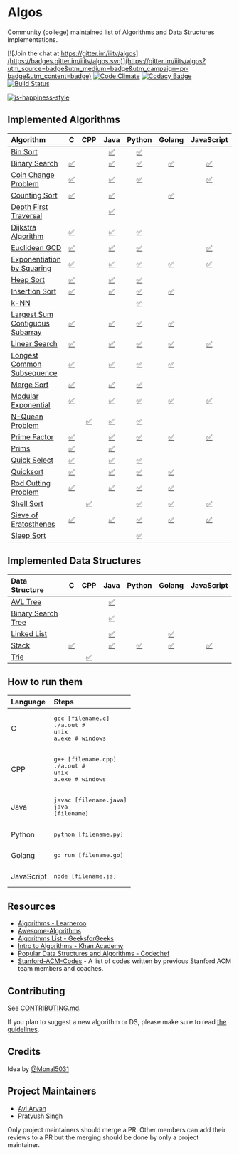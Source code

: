 # Algos

Community (college) maintained list of Algorithms and Data Structures implementations.

[![Join the chat at https://gitter.im/iiitv/algos](https://badges.gitter.im/iiitv/algos.svg)](https://gitter.im/iiitv/algos?utm_source=badge&utm_medium=badge&utm_campaign=pr-badge&utm_content=badge)
[![Code Climate](https://codeclimate.com/github/iiitv/algos/badges/gpa.svg)](https://codeclimate.com/github/iiitv/algos)
[![Codacy Badge](https://api.codacy.com/project/badge/Grade/c10c3fd13edb475ca1bf77d4291d54b4)](https://www.codacy.com/app/aviaryan/algos?utm_source=github.com&amp;utm_medium=referral&amp;utm_content=iiitv/algos&amp;utm_campaign=Badge_Grade)
[![Build Status](https://travis-ci.org/iiitv/algos.svg?branch=master)](https://travis-ci.org/iiitv/algos)

[![js-happiness-style](https://cdn.rawgit.com/JedWatson/happiness/master/badge.svg)](https://github.com/JedWatson/happiness)


## Implemented Algorithms


| Algorithm | C | CPP | Java | Python | Golang | JavaScript |
|:--------------|:----------------:|:----------------:|:----------------:|:-----------------:|:-----------------:|:-----------------:|
| [Bin Sort](http://www.cdn.geeksforgeeks.org/bucket-sort-2/)| | |[:white_check_mark:](bin_sort/BinSort.java) | [:white_check_mark:](bin_sort/bin_sort.py) | | |
| [Binary Search](https://en.wikipedia.org/wiki/Binary_search_algorithm) | [:white_check_mark:](binary_search/binary_search.c) | | [:white_check_mark:](binary_search/BinarySearch.java) | [:white_check_mark:](binary_search/binary_search.py) | [:white_check_mark:](binary_search/binary_search.go) | [:white_check_mark:](binary_search/binarySearch.js) |
| [Coin Change Problem](http://www.algorithmist.com/index.php/Coin_Change) | [:white_check_mark:](coin_change_problem/coin_change_problem.c) | | [:white_check_mark:](coin_change_problem/CoinChange.java) | [:white_check_mark:](coin_change_problem/coin_change_problem.py) | | [:white_check_mark:](coin_change_problem/coinChangeProblem.js) |
| [Counting Sort](http://www.geeksforgeeks.org/counting-sort/)| [:white_check_mark:](counting_sort/counting_sort.c) | | [:white_check_mark:](counting_sort/CountingSort.java) | | [:white_check_mark:](counting_sort/counting_sort.go) | |
| [Depth First Traversal](http://www.geeksforgeeks.org/depth-first-traversal-for-a-graph/) | | | [:white_check_mark:](depth_first_traversal/DepthFirstTraversal.java) | | | |
| [Dijkstra Algorithm](https://en.wikipedia.org/wiki/Dijkstra's_algorithm) | [:white_check_mark:](dijkstra/dijkstra.c) | | [:white_check_mark:](dijkstra/Dijkstra.java) | [:white_check_mark:](dijkstra/dijkstra.py) | | |
| [Euclidean GCD](https://en.wikipedia.org/wiki/Euclidean_algorithm) | [:white_check_mark:](euclidean_gcd/euclidean_gcd.c) | | [:white_check_mark:](euclidean_gcd/EuclideanGCD.java) | [:white_check_mark:](euclidean_gcd/euclidean_gcd.py) | | [:white_check_mark:](euclidean_gcd/euclideanGCD.js) |
| [Exponentiation by Squaring](https://en.wikipedia.org/wiki/Exponentiation_by_squaring) | [:white_check_mark:](exponentiation_by_squaring/exponentiation_by_squaring.c) | | [:white_check_mark:](exponentiation_by_squaring/ExponentiationBySquaring.java) | [:white_check_mark:](exponentiation_by_squaring/exponentiation_by_squaring.py) | [:white_check_mark:](exponentiation_by_squaring/exponentiation_by_squaring.go) | [:white_check_mark:](exponentiation_by_squaring/exponentiationBySquaring.js) |
| [Heap Sort](https://en.wikipedia.org/wiki/Heapsort) | [:white_check_mark:](heap_sort/heap_sort.c) | | [:white_check_mark:](heap_sort/HeapSort.java) | [:white_check_mark:](heap_sort/heap_sort.py) | | |
| [Insertion Sort](https://en.wikipedia.org/wiki/Insertion_sort) | [:white_check_mark:](insertion_sort/insertion_sort.c) | | [:white_check_mark:](insertion_sort/InsertionSort.java)| [:white_check_mark:](insertion_sort/insertion_sort.py) | [:white_check_mark:](insertion_sort/insertion_sort.go) | |
| [k-NN](https://en.wikipedia.org/wiki/K-nearest_neighbors_algorithm) | | | | [:white_check_mark:](k_nn/k_nn.py) | | |
| [Largest Sum Contiguous Subarray](http://www.geeksforgeeks.org/largest-sum-contiguous-subarray/) | [:white_check_mark:](largest_sum_contiguous_subarray/largestSumContiguousSubarray.c) | | [:white_check_mark:](largest_sum_contiguous_subarray/LargestSumContiguousSubarray.java) | [:white_check_mark:](largest_sum_contiguous_subarray/largest_sum_contiguous_subarray.py) | [:white_check_mark:](largest_sum_contiguous_subarray/largestSumContiguousSubarray.go) | |
| [Linear Search](https://en.wikipedia.org/wiki/Linear_search) | [:white_check_mark:](linear_search/linear_search.c) | | [:white_check_mark:](linear_search/LinearSearch.java) | [:white_check_mark:](linear_search/linear_search.py) | [:white_check_mark:](linear_search/linear-search.go) | [:white_check_mark:](linear_search/linearSearch.js) |
| [Longest Common Subsequence](http://www.geeksforgeeks.org/dynamic-programming-set-4-longest-common-subsequence) | [:white_check_mark:](longest_common_subsequence/longestCommonSubsequence.c) | | [:white_check_mark:](longest_common_subsequence/LongestCommonSubsequence.java) | [:white_check_mark:](longest_common_subsequence/longest_common_subsequence.py) | [:white_check_mark:](longest_common_subsequence/longestCommonSubsequence.go) | |
| [Merge Sort](https://www.khanacademy.org/computing/computer-science/algorithms/merge-sort/a/overview-of-merge-sort) | [:white_check_mark:](merge_sort/merge_sort.c) | | [:white_check_mark:](merge_sort/MergeSort.java) | [:white_check_mark:](merge_sort/merge_sort.py) | | |
| [Modular Exponential](http://www.geeksforgeeks.org/modular-exponentiation-power-in-modular-arithmetic/) | [:white_check_mark:](modular_exponential/modular_exponential.c) | | [:white_check_mark:](modular_exponential/ModularExponential.java) | [:white_check_mark:](modular_exponential/modular_exponential.py) | [:white_check_mark:](modular_exponential/modular_exponential.go) | [:white_check_mark:](modular_exponential/modularExponential.js) |
| [N-Queen Problem](https://en.wikipedia.org/wiki/Eight_queens_puzzle) | | [:white_check_mark:](n_queen_problem/NQueenProblem.cpp) | [:white_check_mark:](n_queen_problem/NQueenProblem.java) | [:white_check_mark:](n_queen_problem/n_queen_problem.py) | | |
| [Prime Factor](https://en.wikipedia.org/wiki/Prime_factor) | [:white_check_mark:](prime_factor/prime_factor.c) | | [:white_check_mark:](prime_factor/PrimeFactor.java) | [:white_check_mark:](prime_factor/prime_factor.py) | [:white_check_mark:](prime_factor/prime_factor.go) | [:white_check_mark:](prime_factor/primeFactor.js) |
| [Prims](https://en.wikipedia.org/wiki/Prim%27s_algorithm) | [:white_check_mark:](prims/prims.c) | | [:white_check_mark:](prims/Prims.java) | | | |
| [Quick Select](https://en.wikipedia.org/wiki/Quickselect) | [:white_check_mark:](quick_select/quick_select.c) | | [:white_check_mark:](quick_select/QuickSelect.java) | [:white_check_mark:](quick_select/quick_select.py) | | |
| [Quicksort](https://en.wikipedia.org/wiki/Quicksort) | [:white_check_mark:](quicksort/quicksort.c) | | [:white_check_mark:](quicksort/QuickSort.java) | [:white_check_mark:](quicksort/quick_sort.py) | [:white_check_mark:](quicksort/quick_sort.go) | |
| [Rod Cutting Problem](http://www.geeksforgeeks.org/dynamic-programming-set-13-cutting-a-rod/) | [:white_check_mark:](rod_cutting_problem/rod_cutting.c) | | [:white_check_mark:](rod_cutting_problem/RodCutting.java) | [:white_check_mark:](rod_cutting_problem/rod_cutting.py) | [:white_check_mark:](rod_cutting_problem/rod_cutting.go) | |
| [Shell Sort](https://en.wikipedia.org/wiki/Shellsort) | | [:white_check_mark:](shell_sort/ShellSort.cpp) | | [:white_check_mark:](/shell_sort/shell_sort.py) | [:white_check_mark:](shell_sort/shell_sort.go) | [:white_check_mark:](shell_sort/shellSort.js) |
| [Sieve of Eratosthenes](https://en.wikipedia.org/wiki/Sieve_of_Eratosthenes) | [:white_check_mark:](sieve_of_eratosthenes/sieveOfEratosthenes.c) | | [:white_check_mark:](sieve_of_eratosthenes/SieveOfEratosthenes.java) | [:white_check_mark:](sieve_of_eratosthenes/sieve_of_eratosthenes.py) | [:white_check_mark:](sieve_of_eratosthenes/sieve_of_eratosthenes.go) | [:white_check_mark:](sieve_of_eratosthenes/sieveOfEratosthenes.js) |
| [Sleep Sort](http://www.geeksforgeeks.org/sleep-sort-king-laziness-sorting-sleeping/) | | | | [:white_check_mark:](sleep_sort/sleep_sort.py) | | |


## Implemented Data Structures

| Data Structure | C | CPP | Java | Python | Golang | JavaScript |
|:--------------|:----------------:|:----------------:|:----------------:|:-----------------:|:-----------------:|:-----------------:|
| [AVL Tree](http://www.geeksforgeeks.org/avl-tree-set-1-insertion)| | |[:white_check_mark:](avl_tree/AvlTree.java) | | | |
| [Binary Search Tree](https://en.wikipedia.org/wiki/Binary_search_tree) | | | [:white_check_mark:](binary_search_tree/BinarySearchTree.java) | | | |
| [Linked List](https://en.wikipedia.org/wiki/Linked_list) | | | [:white_check_mark:](linked_list/LinkedList.java) | | [:white_check_mark:](linked_list/linked_list.go) | |
| [Stack](https://en.wikipedia.org/wiki/Stack_(abstract_data_type)) | [:white_check_mark:](stack/stack.c) | | [:white_check_mark:](stack/Stack.java) | [:white_check_mark:](stack/stack.py) | [:white_check_mark:](stack/stack.go) | [:white_check_mark:](stack/stack.js) |
| [Trie](https://en.wikipedia.org/wiki/Trie) | | [:white_check_mark:](trie/trie.cpp) | | | | |


## How to run them

| Language | Steps |
|:--------------|:----------------|
| C |<pre>gcc [filename.c]<br>./a.out  # unix<br>a.exe  # windows</pre>|
| CPP |<pre>g++ [filename.cpp]<br>./a.out # unix<br>a.exe # windows</pre>|
| Java |<pre>javac [filename.java]<br>java [filename]</pre>|
| Python |<pre>python [filename.py]</pre>|
| Golang |<pre>go run [filename.go]</pre>|
| JavaScript |<pre>node [filename.js]</pre>|


## Resources

* [Algorithms - Learneroo](https://www.learneroo.com/subjects/8)
* [Awesome-Algorithms](https://github.com/tayllan/awesome-algorithms)
* [Algorithms List - GeeksforGeeks](http://www.geeksforgeeks.org/fundamentals-of-algorithms/)
* [Intro to Algorithms - Khan Academy](https://www.khanacademy.org/computing/computer-science/algorithms)
* [Popular Data Structures and Algorithms - Codechef](https://discuss.codechef.com/questions/48877/data-structures-and-algorithms)
* [Stanford-ACM-Codes](https://github.com/jaehyunp/stanfordacm) - A list of codes written by previous Stanford ACM team members and coaches.



## Contributing

See [CONTRIBUTING.md](CONTRIBUTING.md).

If you plan to suggest a new algorithm or DS, please make sure to read [the guidelines](CONTRIBUTING.md#sa).


## Credits

Idea by [@Monal5031](https://github.com/Monal5031)


## Project Maintainers

* [Avi Aryan](https://github.com/aviaryan)
* [Pratyush Singh](https://github.com/singhpratyush)

Only project maintainers should merge a PR. Other members can add their reviews to a PR but the merging should be done by only a project maintainer.
